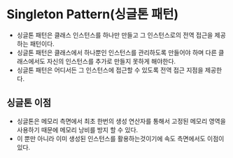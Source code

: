 # Singleton Pattern(싱글톤 패턴)

- 싱글톤 패턴은 클래스 인스턴스를 하나만 만들고 그 인스턴스로의 전역 접근을 제공하는 패턴이다.
- 싱글톤 패턴은 클래스에서 하나뿐인 인스턴스를 관리하도록 만들어야 하며 다른 클래스에서도 자신의 인스턴스를 추가로 만들지 못하게 해야한다.
- 싱글톤 패턴은 어디서든 그 인스턴스에 접근할 수 있도록 전역 접근 지점을 제공한다.

## 싱글톤 이점

- 싱글톤은 메모리 측면에서 최초 한번의 생성 연산자를 통해서 고정된 메모리 영역을 사용하기 때문에 메모리 낭비를 방지 할 수 있다.
- 이 뿐만 아니라 이미 생성된 인스턴스를 활용하는것이기에 속도 측면에서도 이점이 있다.

